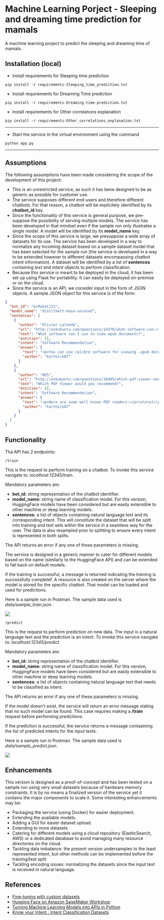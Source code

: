 # Machine Learning Porject - Sleeping and dreaming time prediction for mamals
A machine learning project to predict the sleeping and dreaming time of mamals.

## Installation (local)

* Install requirements for Sleeping time prediction
```
pip install -r requirements-Sleeping_time_prediction.txt
```
* Install requirements for Dreaming Time prediction
```
pip install -r requirements-Dreaming-time-prediction.txt
```
* Install requirements for Other correlations explanation
```
pip install -r requirements-Other_correlations_explanation.txt
```
---

* Start the service in the virtual environment using the command
```
python app.py
```

---

## Assumptions
The following assumptions have been made considering the scope of the development of this project:

* This is an unrestricted service, as such it has bene designed to be as generic as possible for customer use.
* The service supposes different end-users and therefore different chatbots. For that reason, a chatbot will be explicitely identified by its **chatbot_id** key.
* Since the functionality of this service is general purpose, we pre-suppose the possibility of serving multiple models. The service has been developed in that mindset even if the sample run only illustrates a single model. A model will be identified by its **model_name** key.
* Since the scope of this service is large, we presuppose a wide array of datasets for its use. The service has been developed in a way to normalize any incoming dataset based on a sample dataset model that has been selected for the sample run (the service is developed in a way to be extended however to different datasets encompassing chatbot intent information). A dataset will be identified by a list of **sentences** containing _text_ and _intent_ objects to perform classification.
* Because this service is meant to be deployed in the cloud, it has been set up using Flask for portability. It can easily be deployed on-premise or on the cloud.
* Since the service is an API, we consider input in the form of JSON objects. A sample JSON object for this service is of the form:
```json
{
  "bot_id": "mrRobot123",
  "model_name": "distilbert-base-uncased",
  "sentences": [
    {
      "author": "Olivier Lalonde",
      "url": "http://askubuntu.com/questions/14378/what-software-can-i-use-to-view-epub-documents",
      "text": "What software can I use to view epub documents?",
      "entities": [],
      "intent": "Software Recommendation",
      "answer": {
        "text": "<p>You can use calibre software for viewing .epub documents.</p>\n\n<p>To install calibre from terminal:</p>\n\n<pre><code>sudo apt-get install calibre\n</code></pre>\n\n<p>Or click the icon below.</p>\n\n<h1><a href=\"http://packages.ubuntu.com/calibre\" rel=\"nofollow noreferrer\">calibre</a> <a href=\"http://apt.ubuntu.com/p/calibre\" rel=\"nofollow noreferrer\"><img src=\"https://hostmar.co/software-large\" alt=\"Install calibre\"></a></h1>\n\n<hr>\n\n<p>If you don't want to launch the full <code>calibre</code> client just to view your ebook files you can add a <code>.desktop</code> launcher to <code>calibre</code>'s inbuilt ebook viewer:</p>\n\n<ol>\n<li><p>Create a new <code>.desktop</code> file in <code>~/.local/share/applications</code>:</p>\n\n<pre><code>gedit ~/.local/share/applications/calibre-ebook-viewer.desktop\n</code></pre></li>\n<li><p>Copy and paste the following passage into the file:</p>\n\n<pre><code>#!/usr/bin/env xdg-open\n\n[Desktop Entry]\nVersion=1.0\nType=Application\nTerminal=false\nIcon=calibre\nExec=ebook-viewer\nName=Calibre Ebook Viewer\nComment=Display .epub files and other ebook formats\nMimeType=application/x-mobipocket-ebook;application/epub+zip;\nStartupWMClass=calibre-ebook-viewer\n</code></pre></li>\n<li><p>Save the file. You should now be able to launch Calibre's inbuilt ebook viewer both from the dash and through the right click \"Open with\" menu.</p></li>\n</ol>\n",
        "author": "karthick87"
      }
    },
    {
      "author": "NES",
      "url": "http://askubuntu.com/questions/18495/which-pdf-viewer-would-you-recommend",
      "text": "Which PDF Viewer would you recommend?",
      "entities": [],
      "intent": "Software Recommendation",
      "answer": {
        "text": "<p>Here are some well known PDF readers:</p>\n\n<ul>\n<li><a href=\"https://www.foxitsoftware.com/products/pdf-reader/\" rel=\"noreferrer\"><strong>Foxit Reader</strong></a> - View, create, convert, annotate, print, collaborate, share, fill forms and sign.</li>\n<li><a href=\"http://packages.ubuntu.com/xpdf\" rel=\"noreferrer\"><strong>xpdf</strong></a> - <a href=\"http://apt.ubuntu.com/p/xpdf\" rel=\"noreferrer\">Install xpdf</a> \"Xpdf is a small and efficient program which uses standard X fonts\". Lightweight, but with outdated interface.</li>\n<li><a href=\"http://packages.ubuntu.com/evince\" rel=\"noreferrer\"><strong>evince</strong></a> - <a href=\"http://apt.ubuntu.com/p/evince\" rel=\"noreferrer\">Install evince</a> Evince is a document viewer for multiple document formats. Used by default on Gnome.</li>\n<li><a href=\"http://packages.ubuntu.com/kpdf\" rel=\"noreferrer\"><strong>kpdf</strong></a> - <a href=\"http://apt.ubuntu.com/p/kpdf\" rel=\"noreferrer\">Install kpdf</a> KPDF is a pdf viewer based on xpdf for KDE 3.</li>\n<li><a href=\"http://packages.ubuntu.com/gv\" rel=\"noreferrer\"><strong>gv</strong></a> - <a href=\"http://apt.ubuntu.com/p/gv\" rel=\"noreferrer\">Install gv</a> - an old lightweight pdf viewer with an old interface. Size of the package is only 580k. gv is an X front-end for the Ghostscript PostScript(TM) interpreter.</li>\n<li><a href=\"http://packages.ubuntu.com/okular\" rel=\"noreferrer\"><strong>okular</strong></a> - <a href=\"http://apt.ubuntu.com/p/okular\" rel=\"noreferrer\">Install okular</a> - KDE pdf viewer, requires many KDE prerequisites. Can easily copy text and images.</li>\n<li>acroread - Adobe Acrobat Reader, no longer supported for Linux by Adobe, seems to be no longer supported by Ubuntu.</li>\n</ul>\n\n<p>Note that most Linux PDF viewers <a href=\"https://www.linux.com/news/software/applications/792447-3-alternatives-to-the-adobe-pdf-reader-on-linux/\" rel=\"noreferrer\">don't provide</a> the advanced capabilities of PDF.</p>\n",
        "author": "karthick87"
      }
    }
  ]
}
```

## Functionality

Tha API has 2 endpoints:
    
    /train
This is the request to perform training on a chatbot. To invoke this service navigate to: _localhost:12345/train_.

Mandatory parameters are:
* **bot_id:** string representation of the chatbot identifier.
* **model_name:** string name of classification model. For this version, HuggingFace models have been considered but are easily extensible to other machine or deep learning models. 
* **sentences:** a list of objects containing natural language text and its corresponding intent. This will constitute the dataset that will be split into training and test sets within the service in a seamless way for the user. The data is also resampled prior to splitting to ensure every intent is represented in both splits.

The API returns an error if any one of these parameters is missing.

The service is designed in a generic manner to cater for different models based on the name (similarly to the HuggingFace API) and can be extended to fall back on default models.

If the training is successful, a message is returned indicating the training is successfully completef. A resource is also created on the server where the model is stored for the specific chatbot. That model can be loaded and used for predictions.

Here is a sample run in Postman. The sample data used is _data/sample_train.json_.

![](./figs/training.png)

    /predict
This is the request to perform prediction on new data. The input is a natural language text and the prediction is an intent. To invoke this service navigate to: _localhost:12345/predict_.

Mandatory parameters are:
* **bot_id:** string representation of the chatbot identifier.
* **model_name:** string name of classification model. For this version, HuggingFace models have been considered but are easily extensible to other machine or deep learning models. 
* **sentences:** a list of objects containing natural language text that needs to be classified as intent.

The API returns an error if any one of these parameters is missing.

If the model doesn't exist, the service will return an error message stating that no such model can be found. This case requires making a **/train** request before performing predictions.

If the prediction is successful, the service returns a message contaaining the list of predicted intents for the input texts.

Here is a sample run in Postman. The sample data used is _data/sample_predict.json_.

![](./figs/prediction.png)

## Enhancements

This version is designed as a proof-of-concept and has been tested on a sample run using very small datasets because of hardware memory constraints. It is by no means a finalized version of the service yet it contains the major components to scale it. Some interesting enhancements may be:
* Packaging the service (using Docker) for easier deployment.
* Extending the available models.
* Adding a GUI for easier dataset upload.
* Extending to more datasets.
* Catering for different models using a cloud repository (ElasticSearch, AWS) or a dedicated database to avoid managing many resource directories on the cloud.
* Tackling data imbalance: the present version undersamples to the least represented intent, but other methods can be implemented before the training/test split.
* Tackling encoding issues: normalizing the datasets since the input text is received in natural language.

## References

* [Fine-tuning with custom datasets](https://huggingface.co/transformers/custom_datasets.html)
* [Hugging Face on Amazon SageMaker Workshop](https://github.com/C24IO/SageMaker-HuggingFace-Workshop)
* [Turning Machine Learning Models into APIs in Python](https://www.datacamp.com/community/tutorials/machine-learning-models-api-python)
* [Know your Intent : Intent Classification Datasets](https://github.com/kumar-shridhar/Know-Your-Intent/blob/master/datasets/NLU-Evaluation-Corpora/AskUbuntuCorpus.json)
